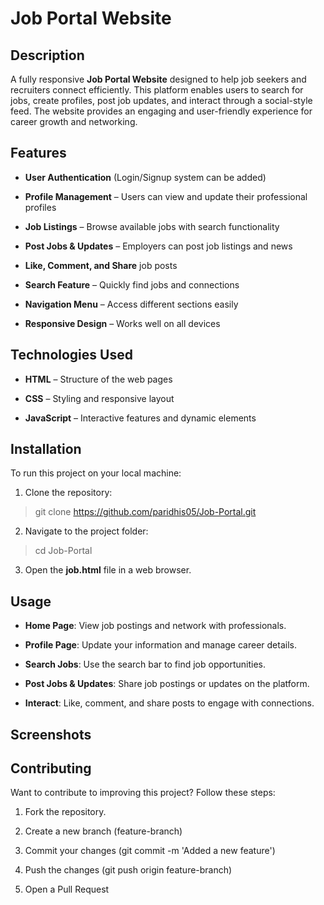 # Job Portal Website

## Description

A fully responsive **Job Portal Website** designed to help job seekers and recruiters connect efficiently. This platform enables users to search for jobs, create profiles, post job updates, and interact through a social-style feed. The website provides an engaging and user-friendly experience for career growth and networking.


## Features

- **User Authentication** (Login/Signup system can be added)

- **Profile Management** – Users can view and update their professional profiles

- **Job Listings** – Browse available jobs with search functionality

- **Post Jobs & Updates** – Employers can post job listings and news

- **Like, Comment, and Share** job posts

- **Search Feature** – Quickly find jobs and connections

- **Navigation Menu** – Access different sections easily

- **Responsive Design** – Works well on all devices


## Technologies Used

- **HTML** – Structure of the web pages

- **CSS** – Styling and responsive layout

- **JavaScript** – Interactive features and dynamic elements


## Installation

To run this project on your local machine:

1. Clone the repository:

> git clone https://github.com/paridhis05/Job-Portal.git

2. Navigate to the project folder:

> cd Job-Portal

3. Open the **job.html** file in a web browser.


## Usage

- **Home Page**: View job postings and network with professionals.

- **Profile Page**: Update your information and manage career details.

- **Search Jobs**: Use the search bar to find job opportunities.

- **Post Jobs & Updates**: Share job postings or updates on the platform.

- **Interact**: Like, comment, and share posts to engage with connections.


## Screenshots


## Contributing

Want to contribute to improving this project? Follow these steps:

1. Fork the repository.

2. Create a new branch (feature-branch)

3. Commit your changes (git commit -m 'Added a new feature')

4. Push the changes (git push origin feature-branch)

5. Open a Pull Request
